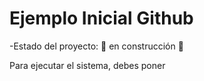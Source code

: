 <h1> Ejemplo Inicial Github</h1>

-Estado del proyecto: 🚧 en construcción 🚧

Para ejecutar el sistema, debes poner
